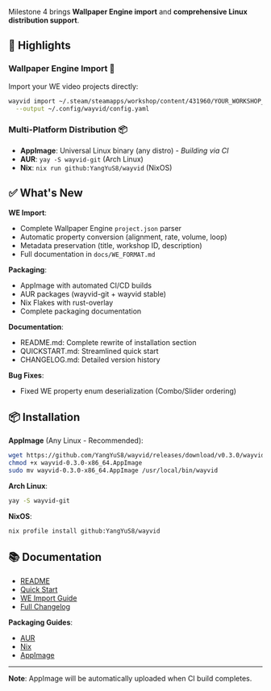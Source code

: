 Milestone 4 brings **Wallpaper Engine import** and **comprehensive Linux distribution support**.

## 🎯 Highlights

### Wallpaper Engine Import 🎨
Import your WE video projects directly:
```bash
wayvid import ~/.steam/steamapps/workshop/content/431960/YOUR_WORKSHOP_ID \
  --output ~/.config/wayvid/config.yaml
```

### Multi-Platform Distribution 📦
- **AppImage**: Universal Linux binary (any distro) - *Building via CI*
- **AUR**: `yay -S wayvid-git` (Arch Linux)
- **Nix**: `nix run github:YangYuS8/wayvid` (NixOS)

## ✅ What's New

**WE Import**:
- Complete Wallpaper Engine `project.json` parser
- Automatic property conversion (alignment, rate, volume, loop)
- Metadata preservation (title, workshop ID, description)
- Full documentation in `docs/WE_FORMAT.md`

**Packaging**:
- AppImage with automated CI/CD builds
- AUR packages (wayvid-git + wayvid stable)
- Nix Flakes with rust-overlay
- Complete packaging documentation

**Documentation**:
- README.md: Complete rewrite of installation section
- QUICKSTART.md: Streamlined quick start
- CHANGELOG.md: Detailed version history

**Bug Fixes**:
- Fixed WE property enum deserialization (Combo/Slider ordering)

## 📦 Installation

**AppImage** (Any Linux - Recommended):
```bash
wget https://github.com/YangYuS8/wayvid/releases/download/v0.3.0/wayvid-0.3.0-x86_64.AppImage
chmod +x wayvid-0.3.0-x86_64.AppImage
sudo mv wayvid-0.3.0-x86_64.AppImage /usr/local/bin/wayvid
```

**Arch Linux**:
```bash
yay -S wayvid-git
```

**NixOS**:
```bash
nix profile install github:YangYuS8/wayvid
```

## 📚 Documentation

- [README](https://github.com/YangYuS8/wayvid#readme)
- [Quick Start](https://github.com/YangYuS8/wayvid/blob/main/docs/QUICKSTART.md)
- [WE Import Guide](https://github.com/YangYuS8/wayvid/blob/main/docs/WE_FORMAT.md)
- [Full Changelog](https://github.com/YangYuS8/wayvid/blob/main/CHANGELOG.md)

**Packaging Guides**:
- [AUR](https://github.com/YangYuS8/wayvid/blob/main/packaging/aur/README.md)
- [Nix](https://github.com/YangYuS8/wayvid/blob/main/packaging/nix/README.md)
- [AppImage](https://github.com/YangYuS8/wayvid/blob/main/packaging/appimage/README.md)

---

**Note**: AppImage will be automatically uploaded when CI build completes.
